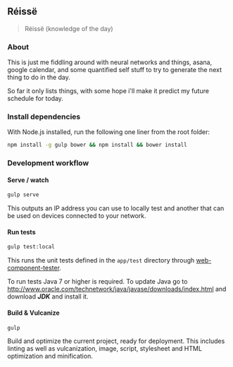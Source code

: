 ## Réissë

> Réissë (knowledge of the day)

### About

This is just me fiddling around with neural networks and things, asana, google
calendar, and some quantified self stuff to try to generate the next thing to do
in the day.

So far it only lists things, with some hope i'll make it predict my future
schedule for today.

### Install dependencies

With Node.js installed, run the following one liner from the root folder:

```sh
npm install -g gulp bower && npm install && bower install
```

### Development workflow

#### Serve / watch

```sh
gulp serve
```

This outputs an IP address you can use to locally test and another that can be used on devices connected to your network.

#### Run tests

```sh
gulp test:local
```

This runs the unit tests defined in the `app/test` directory through [web-component-tester](https://github.com/Polymer/web-component-tester).

To run tests Java 7 or higher is required. To update Java go to http://www.oracle.com/technetwork/java/javase/downloads/index.html and download ***JDK*** and install it.

#### Build & Vulcanize

```sh
gulp
```

Build and optimize the current project, ready for deployment. This includes linting as well as vulcanization, image, script, stylesheet and HTML optimization and minification.

